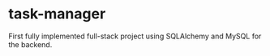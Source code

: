 # task-manager
First fully implemented full-stack project using SQLAlchemy and MySQL for the backend.
